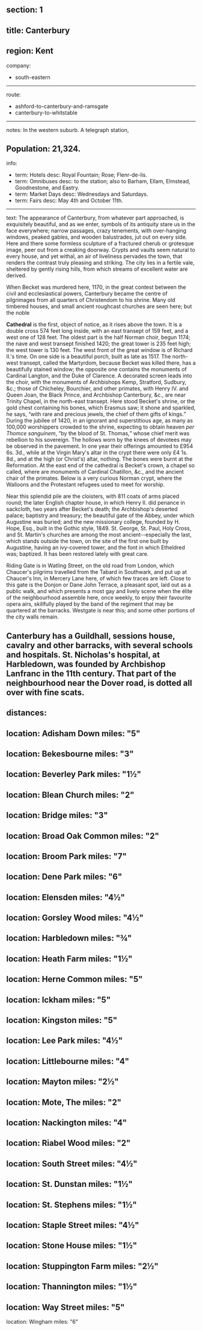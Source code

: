 section: 1
----
title: Canterbury
----
region: Kent
----
company:
- south-eastern
----
route:
- ashford-to-canterbury-and-ramsgate
- canterbury-to-whitstable
----
notes: In the western suburb. A telegraph station,

Population: 21,324.
----
info:
- term: Hotels
  desc: Royal Fountain; Rose; Flenr-de-lis.
- term: Omnibuses
  desc: to the station; also to Barham, Ellam, Elmstead, Goodnestone, and Eastry.
- term: Market Days
  desc: Wednesdays and Saturdays.
- term: Fairs
  desc: May 4th and October 11th.
----
text: The appearance of Canterbury, from whatever part approached, is exquisitely beautiful, and as we enter, symbols of its antiquity stare us in the face everywhere; narrow passages, crazy tenements, with over-hanging windows, peaked gables, and wooden balustrades, jut out on every side. Here and there some formless sculpture of a fractured cherub or grotesque image, peer out from a creaking doorway. Crypts and vaults seem natural to every house, and yet withal, an air of liveliness pervades the town, that renders the contrast truly pleasing and striking. The city lies in a fertile vale, sheltered by gently rising hills, from which streams of excellent water are derived.

When Becket was murdered here, 1170, in the great contest between the civil and ecclesiastical powers, Canterbury became the centre of pilgrimages from all quarters of Christendom to his shrine. Many old timbered houses, and small ancient roughcast churches are seen here; but the noble

**Cathedral** is the first, object of notice, as it rises above the town. It is a double cross 574 feet long inside, with an east transept of 159 feet, and a west one of 128 feet. The oldest part is the half Norman choir, begun 1174; the nave and west transept finished 1420; the great tower is 235 feet high; the west tower is 130 feet. The west front of the great window is of Richard II.'s time. On one side is a beautiful porch, built as late as 1517. The north-west transept, called the Martyrdom, because Becket was killed there, has a beautifully stained window; the opposite one contains the monuments of Cardinal Langton, and the Duke of Clarence. A decorated screen leads into the choir, with the monuments of Archbishops Kemp, Stratford, Sudbury, &c.; those of Chicheley, Bourchier, and other primates, with Henry IV. and Queen Joan, the Black Prince, and Archbishop Canterbury, &c., are near Trinity Chapel, in the north-east transept. Here stood Becket's shrine, or the gold chest containing his bones, which Erasmus saw; it shone and sparkled, he says, <q>with rare and precious jewels, the chief of them gifts of kings.</q> During the jubilee of 1420, in an ignorant and superstitious age, as many as 100,000 worshippers crowded to the shrine, expecting to obtain heaven *per Thomce sanguinem*, <q>by the blood of St. Thomas,</q> whose chief merit was rebellion to his sovereign. The hollows worn by the knees of devotees may be observed in the pavement. In one year their offerings amounted to £954 6s. 3d., while at the Virgin Mary's altar in the crypt there were only £4 1s. 8d., and at the high (or Christ's) altar, nothing. The bones were burnt at the Reformation. At the east end of the cathedral is Becket's crown, a chapel so called, where are monuments of Cardinal Chatillon, &c., and the ancient chair of the primates. Below is a very curious Norman crypt, where the Walloons and the Protestant refugees used to meet for worship.

Near this splendid pile are the cloisters, with 811 coats of arms placed round; the later English chapter house, in which Henry II. did penance in sackcloth, two years after Becket's death; the Archbishop's deserted palace; baptistry and treasury; the beautiful gate of the Abbey, under which Augustine was buried; and the new missionary college, founded by H. Hope, Esq., built in the Gothic style, 1849. St. George, St. Paul, Holy Cross, and St. Martin's churches are among the most ancient--especially the last, which stands outside the town, on the site of the first one built by Augustine, having an ivy-covered tower, and the font in which Etheldred was; baptized. It has been restored lately with great care.

Riding Gate is in Watling Street, on the old road from London, which Chaucer's pilgrims travelled from the Tabard in Southwark, and put up at Chaucer's Inn, in Mercery Lane here, of which few traces are left. Close to this gate is the Donjon or Dane John Terrace, a pleasant spot, laid out as a public walk, and which presents a most gay and lively scene when the élite of the neighbourhood assemble here, once weekly, to enjoy their favourite opera airs, skillfully played by the band of the regiment that may be quartered at the barracks. Westgate is near this; and some other portions of the city walls remain.

Canterbury has a Guildhall, sessions house, cavalry and other barracks, with several schools and hospitals. St. Nicholas's hospital, at Harbledown, was founded by Archbishop Lanfranc in the 11th century. That part of the neighbourhood near the Dover road, is dotted all over with fine scats.
----
distances:
-
  location: Adisham Down
  miles: "5"
-
  location: Bekesbourne
  miles: "3"
-
  location: Beverley Park
  miles: "1½"
-
  location: Blean Church
  miles: "2"
-
  location: Bridge
  miles: "3"
-
  location: Broad Oak Common
  miles: "2"
-
  location: Broom Park
  miles: "7"
-
  location: Dene Park
  miles: "6"
-
  location: Elensden
  miles: "4½"
-
  location: Gorsley Wood
  miles: "4½"
-
  location: Harbledown
  miles: "¾"
-
  location: Heath Farm
  miles: "1½"
-
  location: Herne Common
  miles: "5"
-
  location: Ickham
  miles: "5"
-
  location: Kingston
  miles: "5"
-
  location: Lee Park
  miles: "4½"
-
  location: Littlebourne
  miles: "4"
-
  location: Mayton
  miles: "2½"
-
  location: Mote, The
  miles: "2"
-
  location: Nackington
  miles: "4"
-
  location: Riabel Wood
  miles: "2"
-
  location: South Street
  miles: "4½"
-
  location: St. Dunstan
  miles: "1½"
-
  location: St. Stephens
  miles: "1½"
-
  location: Staple Street
  miles: "4½"
-
  location: Stone House
  miles: "1½"
-
  location: Stuppington Farm
  miles: "2½"
-
  location: Thannington
  miles: "1½"
-
  location: Way Street
  miles: "5"
-
  location: Wingham
  miles: "6"
